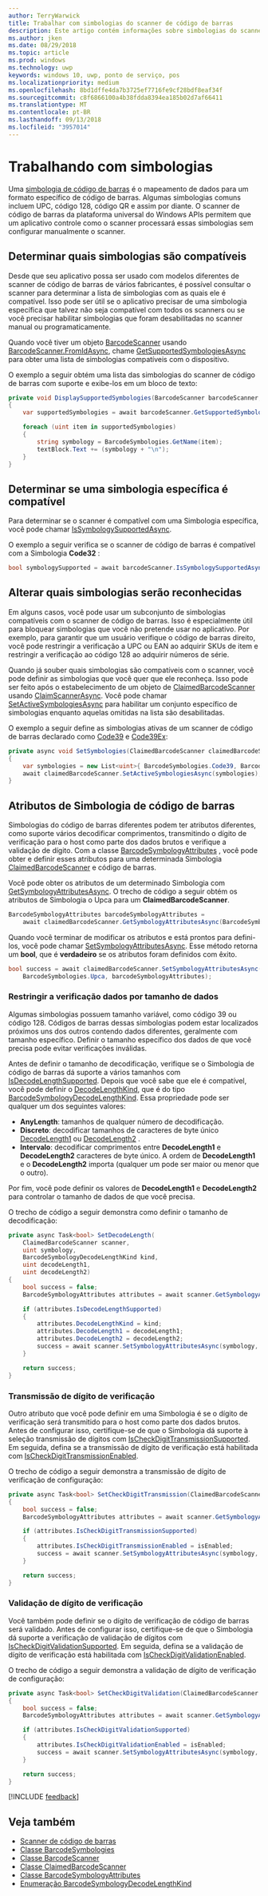 ```yaml
---
author: TerryWarwick
title: Trabalhar com simbologias do scanner de código de barras
description: Este artigo contém informações sobre simbologias do scanner de código de barras.
ms.author: jken
ms.date: 08/29/2018
ms.topic: article
ms.prod: windows
ms.technology: uwp
keywords: windows 10, uwp, ponto de serviço, pos
ms.localizationpriority: medium
ms.openlocfilehash: 8bd1dffe4da7b3725ef7716fe9cf28bdf8eaf34f
ms.sourcegitcommit: c8f6866100a4b38fdda8394ea185b02d7af66411
ms.translationtype: MT
ms.contentlocale: pt-BR
ms.lasthandoff: 09/13/2018
ms.locfileid: "3957014"
---
```

# <a name="working-with-symbologies"></a>Trabalhando com simbologias
Uma [simbologia de código de barras](https://docs.microsoft.com/uwp/api/windows.devices.pointofservice.barcodesymbologies) é o mapeamento de dados para um formato específico de código de barras. Algumas simbologias comuns incluem UPC, código 128, código QR e assim por diante.  O scanner de código de barras da plataforma universal do Windows APIs permitem que um aplicativo controle como o scanner processará essas simbologias sem configurar manualmente o scanner. 

## <a name="determine-which-symbologies-are-supported"></a>Determinar quais simbologias são compatíveis 
Desde que seu aplicativo possa ser usado com modelos diferentes de scanner de código de barras de vários fabricantes, é possível consultar o scanner para determinar a lista de simbologias com as quais ele é compatível.  Isso pode ser útil se o aplicativo precisar de uma simbologia específica que talvez não seja compatível com todos os scanners ou se você precisar habilitar simbologias que foram desabilitadas no scanner manual ou programaticamente.

Quando você tiver um objeto [BarcodeScanner](https://docs.microsoft.com/uwp/api/windows.devices.pointofservice.barcodescanner) usando [BarcodeScanner.FromIdAsync](https://docs.microsoft.com/uwp/api/windows.devices.pointofservice.barcodescanner.fromidasync), chame [GetSupportedSymbologiesAsync](https://docs.microsoft.com/uwp/api/windows.devices.pointofservice.barcodescanner.getsupportedsymbologiesasync#Windows_Devices_PointOfService_BarcodeScanner_GetSupportedSymbologiesAsync) para obter uma lista de simbologias compatíveis com o dispositivo.

O exemplo a seguir obtém uma lista das simbologias do scanner de código de barras com suporte e exibe-los em um bloco de texto:

```cs
private void DisplaySupportedSymbologies(BarcodeScanner barcodeScanner, TextBlock textBlock) 
{
    var supportedSymbologies = await barcodeScanner.GetSupportedSymbologiesAsync();

    foreach (uint item in supportedSymbologies)
    {
        string symbology = BarcodeSymbologies.GetName(item);
        textBlock.Text += (symbology + "\n");
    }
}
```

## <a name="determine-if-a-specific-symbology-is-supported"></a>Determinar se uma simbologia específica é compatível
Para determinar se o scanner é compatível com uma Simbologia específica, você pode chamar [IsSymbologySupportedAsync](https://docs.microsoft.com/uwp/api/windows.devices.pointofservice.barcodescanner.issymbologysupportedasync#Windows_Devices_PointOfService_BarcodeScanner_IsSymbologySupportedAsync_System_UInt32_).

O exemplo a seguir verifica se o scanner de código de barras é compatível com a Simbologia **Code32** :

```cs
bool symbologySupported = await barcodeScanner.IsSymbologySupportedAsync(BarcodeSymbologies.Code32);
```

## <a name="change-which-symbologies-are-recognized"></a>Alterar quais simbologias serão reconhecidas
Em alguns casos, você pode usar um subconjunto de simbologias compatíveis com o scanner de código de barras.  Isso é especialmente útil para bloquear simbologias que você não pretende usar no aplicativo. Por exemplo, para garantir que um usuário verifique o código de barras direito, você pode restringir a verificação a UPC ou EAN ao adquirir SKUs de item e restringir a verificação ao código 128 ao adquirir números de série.

Quando já souber quais simbologias são compatíveis com o scanner, você pode definir as simbologias que você quer que ele reconheça.  Isso pode ser feito após o estabelecimento de um objeto de [ClaimedBarcodeScanner](https://docs.microsoft.com/uwp/api/windows.devices.pointofservice.claimedbarcodescanner) usando [ClaimScannerAsync](https://docs.microsoft.com/uwp/api/windows.devices.pointofservice.barcodescanner.claimscannerasync#Windows_Devices_PointOfService_BarcodeScanner_ClaimScannerAsync). Você pode chamar [SetActiveSymbologiesAsync](https://docs.microsoft.com/uwp/api/windows.devices.pointofservice.claimedbarcodescanner.setactivesymbologiesasync#Windows_Devices_PointOfService_ClaimedBarcodeScanner_SetActiveSymbologiesAsync_Windows_Foundation_Collections_IIterable_System_UInt32__) para habilitar um conjunto específico de simbologias enquanto aquelas omitidas na lista são desabilitadas.

O exemplo a seguir define as simbologias ativas de um scanner de código de barras declarado como [Code39](https://docs.microsoft.com/uwp/api/windows.devices.pointofservice.barcodesymbologies.code39#Windows_Devices_PointOfService_BarcodeSymbologies_Code39) e [Code39Ex](https://docs.microsoft.com/uwp/api/windows.devices.pointofservice.barcodesymbologies.code39ex):

```cs
private async void SetSymbologies(ClaimedBarcodeScanner claimedBarcodeScanner) 
{
    var symbologies = new List<uint>{ BarcodeSymbologies.Code39, BarcodeSymbologies.Code39Ex };
    await claimedBarcodeScanner.SetActiveSymbologiesAsync(symbologies);
}
```

## <a name="barcode-symbology-attributes"></a>Atributos de Simbologia de código de barras
Simbologias do código de barras diferentes podem ter atributos diferentes, como suporte vários decodificar comprimentos, transmitindo o dígito de verificação para o host como parte dos dados brutos e verifique a validação de dígito. Com a classe [BarcodeSymbologyAttributes](https://docs.microsoft.com/uwp/api/windows.devices.pointofservice.barcodesymbologyattributes) , você pode obter e definir esses atributos para uma determinada Simbologia [ClaimedBarcodeScanner](https://docs.microsoft.com/uwp/api/windows.devices.pointofservice.claimedbarcodescanner) e código de barras.

Você pode obter os atributos de um determinado Simbologia com [GetSymbologyAttributesAsync](https://docs.microsoft.com/uwp/api/windows.devices.pointofservice.claimedbarcodescanner.getsymbologyattributesasync#Windows_Devices_PointOfService_ClaimedBarcodeScanner_GetSymbologyAttributesAsync_System_UInt32_). O trecho de código a seguir obtém os atributos de Simbologia o Upca para um **ClaimedBarcodeScanner**.

```cs
BarcodeSymbologyAttributes barcodeSymbologyAttributes = 
    await claimedBarcodeScanner.GetSymbologyAttributesAsync(BarcodeSymbologies.Upca);
```

Quando você terminar de modificar os atributos e está prontos para defini-los, você pode chamar [SetSymbologyAttributesAsync](https://docs.microsoft.com/uwp/api/windows.devices.pointofservice.claimedbarcodescanner.setsymbologyattributesasync). Esse método retorna um **bool**, que é **verdadeiro** se os atributos foram definidos com êxito.

```cs
bool success = await claimedBarcodeScanner.SetSymbologyAttributesAsync(
    BarcodeSymbologies.Upca, barcodeSymbologyAttributes);
```

### <a name="restrict-scan-data-by-data-length"></a>Restringir a verificação dados por tamanho de dados
Algumas simbologias possuem tamanho variável, como código 39 ou código 128.  Códigos de barras dessas simbologias podem estar localizados próximos uns dos outros contendo dados diferentes, geralmente com tamanho específico. Definir o tamanho específico dos dados de que você precisa pode evitar verificações inválidas.

Antes de definir o tamanho de decodificação, verifique se o Simbologia de código de barras dá suporte a vários tamanhos com [IsDecodeLengthSupported](https://docs.microsoft.com/uwp/api/windows.devices.pointofservice.barcodesymbologyattributes.isdecodelengthsupported#Windows_Devices_PointOfService_BarcodeSymbologyAttributes_IsDecodeLengthSupported). Depois que você sabe que ele é compatível, você pode definir o [DecodeLengthKind](https://docs.microsoft.com/uwp/api/windows.devices.pointofservice.barcodesymbologyattributes.decodelengthkind#Windows_Devices_PointOfService_BarcodeSymbologyAttributes_DecodeLengthKind), que é do tipo [BarcodeSymbologyDecodeLengthKind](https://docs.microsoft.com/uwp/api/windows.devices.pointofservice.barcodesymbologydecodelengthkind). Essa propriedade pode ser qualquer um dos seguintes valores:

* **AnyLength**: tamanhos de qualquer número de decodificação.
* **Discreto**: decodificar tamanhos de caracteres de byte único [DecodeLength1](https://docs.microsoft.com/uwp/api/windows.devices.pointofservice.barcodesymbologyattributes.decodelength1) ou [DecodeLength2](https://docs.microsoft.com/uwp/api/windows.devices.pointofservice.barcodesymbologyattributes.decodelength2) .
* **Intervalo**: decodificar comprimentos entre **DecodeLength1** e **DecodeLength2** caracteres de byte único. A ordem de **DecodeLength1** e o **DecodeLength2** importa (qualquer um pode ser maior ou menor que o outro).

Por fim, você pode definir os valores de **DecodeLength1** e **DecodeLength2** para controlar o tamanho de dados de que você precisa.

O trecho de código a seguir demonstra como definir o tamanho de decodificação:

```cs
private async Task<bool> SetDecodeLength(
    ClaimedBarcodeScanner scanner,
    uint symbology, 
    BarcodeSymbologyDecodeLengthKind kind, 
    uint decodeLength1, 
    uint decodeLength2)
{
    bool success = false;
    BarcodeSymbologyAttributes attributes = await scanner.GetSymbologyAttributesAsync(symbology);

    if (attributes.IsDecodeLengthSupported)
    {
        attributes.DecodeLengthKind = kind;
        attributes.DecodeLength1 = decodeLength1;
        attributes.DecodeLength2 = decodeLength2;
        success = await scanner.SetSymbologyAttributesAsync(symbology, attributes);
    }

    return success;
}
```

### <a name="check-digit-transmission"></a>Transmissão de dígito de verificação

Outro atributo que você pode definir em uma Simbologia é se o dígito de verificação será transmitido para o host como parte dos dados brutos. Antes de configurar isso, certifique-se de que o Simbologia dá suporte à seleção transmissão de dígitos com [IsCheckDigitTransmissionSupported](https://docs.microsoft.com/uwp/api/windows.devices.pointofservice.barcodesymbologyattributes.ischeckdigittransmissionsupported). Em seguida, defina se a transmissão de dígito de verificação está habilitada com [IsCheckDigitTransmissionEnabled](https://docs.microsoft.com/uwp/api/windows.devices.pointofservice.barcodesymbologyattributes.ischeckdigittransmissionenabled).

O trecho de código a seguir demonstra a transmissão de dígito de verificação de configuração:

```cs
private async Task<bool> SetCheckDigitTransmission(ClaimedBarcodeScanner scanner, uint symbology, bool isEnabled)
{
    bool success = false;
    BarcodeSymbologyAttributes attributes = await scanner.GetSymbologyAttributesAsync(symbology);

    if (attributes.IsCheckDigitTransmissionSupported)
    {
        attributes.IsCheckDigitTransmissionEnabled = isEnabled;
        success = await scanner.SetSymbologyAttributesAsync(symbology, attributes);
    }

    return success;
}
```

### <a name="check-digit-validation"></a>Validação de dígito de verificação

Você também pode definir se o dígito de verificação de código de barras será validado. Antes de configurar isso, certifique-se de que o Simbologia dá suporte a verificação de validação de dígitos com [IsCheckDigitValidationSupported](https://docs.microsoft.com/uwp/api/windows.devices.pointofservice.barcodesymbologyattributes.ischeckdigitvalidationsupported). Em seguida, defina se a validação de dígito de verificação está habilitada com [IsCheckDigitValidationEnabled](https://docs.microsoft.com/uwp/api/windows.devices.pointofservice.barcodesymbologyattributes.ischeckdigitvalidationenabled).

O trecho de código a seguir demonstra a validação de dígito de verificação de configuração:

```cs
private async Task<bool> SetCheckDigitValidation(ClaimedBarcodeScanner scanner, uint symbology, bool isEnabled)
{
    bool success = false;
    BarcodeSymbologyAttributes attributes = await scanner.GetSymbologyAttributesAsync(symbology);

    if (attributes.IsCheckDigitValidationSupported)
    {
        attributes.IsCheckDigitValidationEnabled = isEnabled;
        success = await scanner.SetSymbologyAttributesAsync(symbology, attributes);
    }

    return success;
}
```

[!INCLUDE [feedback](./includes/pos-feedback.md)]

## <a name="see-also"></a>Veja também

* [Scanner de código de barras](pos-barcodescanner.md)
* [Classe BarcodeSymbologies](https://docs.microsoft.com/uwp/api/windows.devices.pointofservice.barcodesymbologies)
* [Classe BarcodeScanner](https://docs.microsoft.com/uwp/api/windows.devices.pointofservice.barcodescanner)
* [Classe ClaimedBarcodeScanner](https://docs.microsoft.com/uwp/api/windows.devices.pointofservice.claimedbarcodescanner)
* [Classe BarcodeSymbologyAttributes](https://docs.microsoft.com/uwp/api/windows.devices.pointofservice.barcodesymbologyattributes)
* [Enumeração BarcodeSymbologyDecodeLengthKind](https://docs.microsoft.com/uwp/api/windows.devices.pointofservice.barcodesymbologydecodelengthkind)